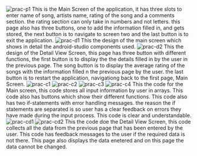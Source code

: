 ![prac-p1](https://github.com/user-attachments/assets/e689769b-821b-43a6-b517-c39d94f5fbe7) This is the Main Screen of the application, it has three slots to enter name of song,
artists name, rating of the song and a comments section. the rating section can only take in numbers and not letters. this page also has three buttons, one to add the information filled in,
and gets stored, the next button is to navigate to screen two and the last button is to exit the application.
![prac-d1](https://github.com/user-attachments/assets/e76d6681-2d15-4c9d-983d-56ed090a1b98) This the design of the main screen which shows in detail the android-studio components used.
![prac-d2](https://github.com/user-attachments/assets/17cc6def-4269-4e33-b1bd-aba3d5274045) This the design of the Detail View Screen, this page has three button with different functions,
the first button is to display the the details filled in by the user in the previous page. The song button is to display the average rating of the songs with the information filled n the previous page by the user.
the last button is to restart the application, navigationg back to the first page, Main Screen.
![prac-c1](https://github.com/user-attachments/assets/0de82a8a-f97d-4290-8e76-7c72e7905664)
![prac-c2](https://github.com/user-attachments/assets/2eb2ffe7-9ea9-490a-aae5-5d3c10006306)
![prac-c3](https://github.com/user-attachments/assets/204f2465-582c-475e-9fe1-a25a3086e9f6)
![prac-c4](https://github.com/user-attachments/assets/a257a9cf-83e9-475b-8165-d5bb78b15c03)
This the code for the Main screen, this code stores all input information by user in arrays.
This code also has buttons which show their different functions.
This code also has two if-statements with error handling messages. the reason the if statements are separated is so user has a clear feedback on errors they
have made during the input process. This code is clear and understandable.
![prac-cd1](https://github.com/user-attachments/assets/719ea15b-03ed-4d26-9a89-5620560d859b)
![prac-cd2](https://github.com/user-attachments/assets/180253a4-5fed-47b3-9b2a-381242b07998)
This the code doe the Detail View Screen, this code collects all the data from the previous page that has been entered by the user.
This code has feedback messages to the user if the required data is not there.
This page also displays the data enetered and on this page the data cannot be changed.





